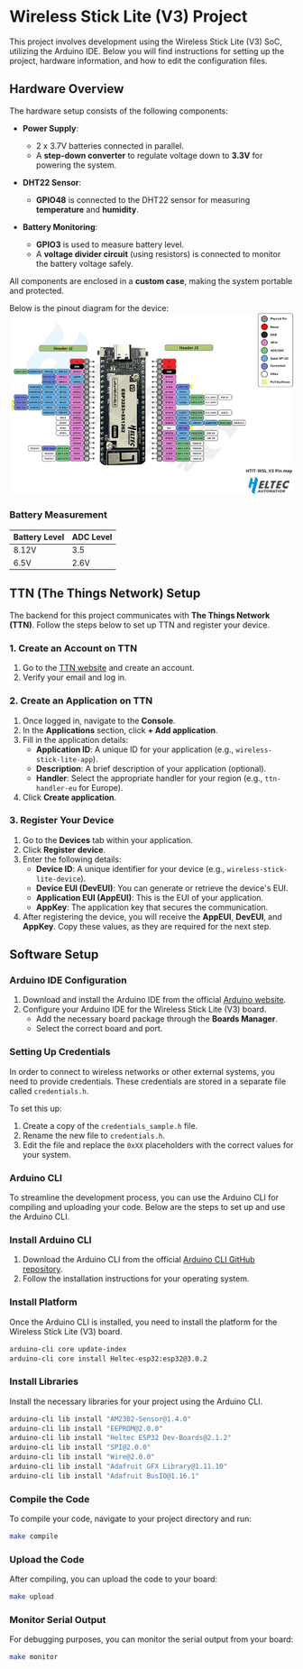 # Wireless Stick Lite (V3) Project
This project involves development using the Wireless Stick Lite (V3) SoC, utilizing the Arduino IDE. Below you will find instructions for setting up the project, hardware information, and how to edit the configuration files.

## Hardware Overview
The hardware setup consists of the following components:
- **Power Supply**: 
  - 2 x 3.7V batteries connected in parallel.
  - A **step-down converter** to regulate voltage down to **3.3V** for powering the system.

- **DHT22 Sensor**:
  - **GPIO48** is connected to the DHT22 sensor for measuring **temperature** and **humidity**.

- **Battery Monitoring**:
  - **GPIO3** is used to measure battery level.
  - A **voltage divider circuit** (using resistors) is connected to monitor the battery voltage safely.

All components are enclosed in a **custom case**, making the system portable and protected.

Below is the pinout diagram for the device:
![Wireless Stick Lite V3 Pinout](img/HTIT-WSL_V3.png)

### Battery Measurement
| Battery Level | ADC Level  |
|---------------|------------|
| 8.12V         | 3.5        |
| 6.5V          | 2.6V       |


## TTN (The Things Network) Setup
The backend for this project communicates with **The Things Network (TTN)**. Follow the steps below to set up TTN and register your device.

### 1. Create an Account on TTN
1. Go to the [TTN website](https://eu1.cloud.thethings.network) and create an account.
2. Verify your email and log in.

### 2. Create an Application on TTN
1. Once logged in, navigate to the **Console**.
2. In the **Applications** section, click **+ Add application**.
3. Fill in the application details:
   - **Application ID**: A unique ID for your application (e.g., `wireless-stick-lite-app`).
   - **Description**: A brief description of your application (optional).
   - **Handler**: Select the appropriate handler for your region (e.g., `ttn-handler-eu` for Europe).
4. Click **Create application**.

### 3. Register Your Device
1. Go to the **Devices** tab within your application.
2. Click **Register device**.
3. Enter the following details:
   - **Device ID**: A unique identifier for your device (e.g., `wireless-stick-lite-device`).
   - **Device EUI (DevEUI)**: You can generate or retrieve the device's EUI.
   - **Application EUI (AppEUI)**: This is the EUI of your application.
   - **AppKey**: The application key that secures the communication.
4. After registering the device, you will receive the **AppEUI**, **DevEUI**, and **AppKey**. Copy these values, as they are required for the next step.


## Software Setup

### Arduino IDE Configuration
1. Download and install the Arduino IDE from the official [Arduino website](https://www.arduino.cc/en/software).
2. Configure your Arduino IDE for the Wireless Stick Lite (V3) board.
   - Add the necessary board package through the **Boards Manager**.
   - Select the correct board and port.

### Setting Up Credentials
In order to connect to wireless networks or other external systems, you need to provide credentials. These credentials are stored in a separate file called `credentials.h`.

To set this up:

1. Create a copy of the `credentials_sample.h` file.
2. Rename the new file to `credentials.h`.
3. Edit the file and replace the `0xXX` placeholders with the correct values for your system.

### Arduino CLI
To streamline the development process, you can use the Arduino CLI for compiling and uploading your code. Below are the steps to set up and use the Arduino CLI.

### Install Arduino CLI
1. Download the Arduino CLI from the official [Arduino CLI GitHub repository](https://github.com/arduino/arduino-cli).
2. Follow the installation instructions for your operating system.

### Install Platform
Once the Arduino CLI is installed, you need to install the platform for the Wireless Stick Lite (V3) board.

```sh
arduino-cli core update-index
arduino-cli core install Heltec-esp32:esp32@3.0.2
```

### Install Libraries
Install the necessary libraries for your project using the Arduino CLI.

```sh
arduino-cli lib install "AM2302-Sensor@1.4.0"
arduino-cli lib install "EEPROM@2.0.0"
arduino-cli lib install "Heltec ESP32 Dev-Boards@2.1.2"
arduino-cli lib install "SPI@2.0.0"
arduino-cli lib install "Wire@2.0.0"
arduino-cli lib install "Adafruit GFX Library@1.11.10"
arduino-cli lib install "Adafruit BusIO@1.16.1"
```

### Compile the Code
To compile your code, navigate to your project directory and run:

```sh
make compile
```

### Upload the Code
After compiling, you can upload the code to your board:

```sh
make upload
```

### Monitor Serial Output
For debugging purposes, you can monitor the serial output from your board:

```sh
make monitor
```